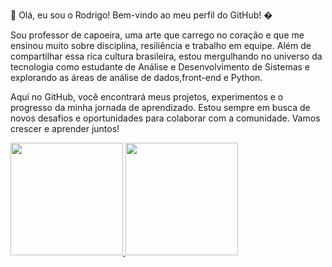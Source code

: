 👋 Olá, eu sou o Rodrigo!
Bem-vindo ao meu perfil do GitHub! �

Sou professor de capoeira, uma arte que carrego no coração e que me ensinou muito sobre disciplina, resiliência e trabalho em equipe. Além de compartilhar essa rica cultura brasileira, estou mergulhando no universo da tecnologia como estudante de Análise e Desenvolvimento de Sistemas e explorando as áreas de análise de dados,front-end e Python.

Aqui no GitHub, você encontrará meus projetos, experimentos e o progresso da minha jornada de aprendizado. Estou sempre em busca de novos desafios e oportunidades para colaborar com a comunidade. Vamos crescer e aprender juntos!




<div align="between">
    <a href="https://github.com/professorsoares">
      <img height="180em" src="https://github-readme-stats.vercel.app/api?username=R82andrade&theme=light&show_icons=true" />
      <img height="180em" src="https://github-readme-stats.vercel.app/api/top-langs/?username=R82andrade&theme=light&show_icons=true&layout=compact"/>
    </a>
  </div>
